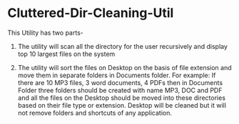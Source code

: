 # Cluttered-Dir-Cleaning-Util

This Utility has two parts-

1. The utility will scan all the directory for the user recursively and
   display top 10 largest files on the system

2. The utility will sort the files on Desktop on the basis of file extension and move them in
   separate folders in Documents folder. For example: If there are 10 MP3 files, 3 word documents, 4 PDFs then in Documents Folder three folders should be created with name MP3, DOC and PDF and all the files on the Desktop should be moved into these directories based on their file type or extension. Desktop will be cleaned but it will not remove folders and shortcuts of any application.